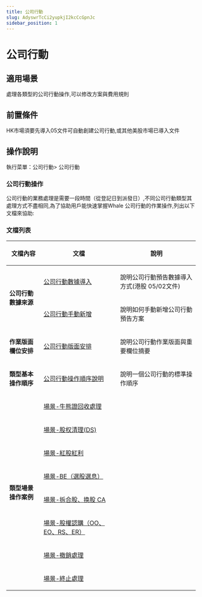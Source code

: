 ```yaml
---
title: 公司行動
slug: AdyswrTcCi2yupkjI2kcCcGpnJc
sidebar_position: 1
---
```



# 公司行動

## 適用場景

處理各類型的公司行動操作,可以修改方案與費用規則

## 前置條件

HK市場須要先導入05文件可自動創建公司行動,或其他美股市場已導入文件

## 操作說明

執行菜單：公司行動&gt; 公司行動

### 公司行動操作

公司行動的業務處理是需要一段時間（從登記日到派發日）,不同公司行動類型其處理方式不盡相同,為了協助用戶能快速掌握Whale 公司行動的作業操作,列出以下文檔來協助:

### 文檔列表

<table header_row="1">
<colgroup>
<col width="157"/>
<col width="350"/>
<col width="371"/>
</colgroup>
<thead>
<tr><th><p>文檔內容</p></th><th><p>文檔</p></th><th><p>說明</p></th></tr>
</thead>
<tbody>
<tr><td rowspan="2"><p><strong>公司行動數據來源</strong></p></td><td><p><a href="./Yg5Dwtk30isnqBkNmbscxSK4nme">公司行動數據導入</a> </p></td><td><p>說明公司行動預告數據導入方式(港股 05/02文件)</p></td></tr>
<tr><td><p><a href="./PjI5wER20ic3VDkLX6ccjqv3nAh">公司行動手動新增</a> </p></td><td><p>說明如何手動新增公司行動預告方案</p></td></tr>
<tr><td><p><strong>作業版面欄位安排</strong></p></td><td><p><a href="./KnNFw9Wx5i70pIkVPPPcHUGynDh">公司行動版面安排</a> </p></td><td><p>說明公司行動作業版面與重要欄位摘要</p></td></tr>
<tr><td><p><strong>類型基本操作順序</strong></p></td><td><p><a href="./KayawFlkwim5vWkrePgcs7n4n6b">公司行動操作順序說明</a> </p></td><td><p>說明一個公司行動的標準操作順序</p></td></tr>
<tr><td rowspan="8"><p><strong>類型場景操作案例</strong></p></td><td><p><a href="./Jo0aw17Meiih1RkxxnVcRLmjnpf">場景-牛熊證回收處理</a> </p></td><td></td></tr>
<tr><td><p><a href="./EBhJwi7B3iK621kqa8LclF5Nnsc">場景-股权清理(DS)</a> </p></td><td></td></tr>
<tr><td><p><a href="./VkDUwdaYkicQvQkg2wFcdIzlnkw">場景-紅股紅利</a> </p></td><td></td></tr>
<tr><td><p><a href="./IqGFwbDgIihU8VkIXMfcveK8nRg">場景-BE（選股選息）</a> </p></td><td></td></tr>
<tr><td><p><a href="./S2low898GirK4jk39wacQ2p0nNg">場景-拆合股、换股 CA</a> </p></td><td></td></tr>
<tr><td><p><a href="./AfizwptfriDumhkqPwbcW0rknhc">場景-股權認購（OO、EO、RS、ER）</a> </p></td><td></td></tr>
<tr><td><p><a href="./YIo1wfqami1f5bkSZ6wcz3w2ndf">場景-撤銷處理</a> </p></td><td></td></tr>
<tr><td><p><a href="./SmQ8wH0Pci8rTRkfdJ9cDs3PnAe">場景-終止處理</a> </p></td><td></td></tr>
</tbody>
</table>

